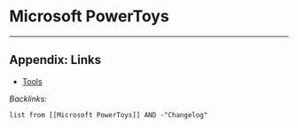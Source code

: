 # Microsoft PowerToys

---

## Appendix: Links

* [Tools](../Tools.md)

*Backlinks:*

````dataview
list from [[Microsoft PowerToys]] AND -"Changelog"
````
